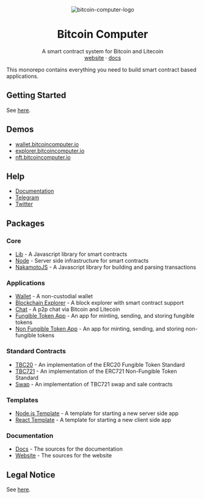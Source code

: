 <div align="center">
  <img src="imgs/bitcoin-computer@1x.png" alt="bitcoin-computer-logo" border="0" style="max-height: 180px"/>
  <h1>Bitcoin Computer</h1>
  <p>
     A smart contract system for Bitcoin and Litecoin<br />
    <a href="http://bitcoincomputer.io/">website</a> &#183; <a href="http://docs.bitcoincomputer.io/">docs</a>
</p>
</div>

This monorepo contains everything you need to build smart contract based applications.

## Getting Started

See [here](https://docs.bitcoincomputer.io/start/).

## Demos

* [wallet.bitcoincomputer.io](https://wallet.bitcoincomputer.io/)
* [explorer.bitcoincomputer.io](https://explorer.bitcoincomputer.io/)
* [nft.bitcoincomputer.io](https://nft.bitcoincomputer.io/)

## Help

* [Documentation](https://docs.bitcoincomputer.io/)
* [Telegram](https://t.me/thebitcoincomputer)
* [Twitter](https://twitter.com/TheBitcoinToken)

## Packages

### Core
* [Lib](https://github.com/bitcoin-computer/monorepo/tree/main/packages/lib#readme) - A Javascript library for smart contracts
* [Node](https://github.com/bitcoin-computer/monorepo/tree/main/packages/node#readme) - Server side infrastructure for smart contracts
* [NakamotoJS](https://github.com/bitcoin-computer/monorepo/tree/main/packages/nakamotojs#readme) - A Javascript library for building and parsing transactions

### Applications
* [Wallet](https://github.com/bitcoin-computer/monorepo/tree/main/packages/wallet#readme) - A non-custodial wallet
* [Blockchain Explorer](https://github.com/bitcoin-computer/monorepo/tree/main/packages/explorer#readme) - A block explorer with smart contract support
* [Chat](https://github.com/bitcoin-computer/monorepo/tree/main/packages/chat#readme) - A p2p chat via Bitcoin and Litecoin
* [Fungible Token App](https://github.com/bitcoin-computer/monorepo/tree/main/packages/ft#readme) - An app for minting, sending, and storing fungible tokens
* [Non Fungible Token App](https://github.com/bitcoin-computer/monorepo/tree/main/packages/nft#readme) - An app for minting, sending, and storing non-fungible tokens

### Standard Contracts
* [TBC20](https://github.com/bitcoin-computer/monorepo/tree/main/packages/TBC20#readme) - An implementation of the ERC20 Fungible Token Standard
* [TBC721](https://github.com/bitcoin-computer/monorepo/tree/main/packages/TBC721#readme) - An implementation of the ERC721 Non-Fungible Token Standard
* [Swap](https://github.com/bitcoin-computer/monorepo/tree/main/packages/swap#readme) - An implementation of TBC721 swap and sale contracts

### Templates
* [Node.js Template](https://github.com/bitcoin-computer/monorepo/tree/main/packages/nodejs-template#readme) - A template for starting a new server side app
* [React Template](https://github.com/bitcoin-computer/monorepo/tree/main/packages/cra-template#readme) - A template for starting a new client side app

### Documentation
* [Docs](https://github.com/bitcoin-computer/monorepo/tree/main/packages/docs#readme) - The sources for the documentation
* [Website](https://github.com/bitcoin-computer/monorepo/tree/main/packages/website#readme) - The sources for the website

## Legal Notice

See [here](https://github.com/bitcoin-computer/monorepo/tree/main/packages/lib#legal-notice).

